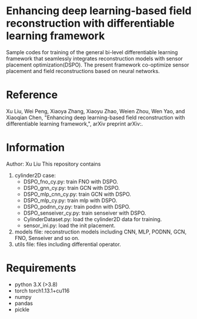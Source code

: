 # Enhancing deep learning-based field reconstruction with differentiable learning framework
Sample codes for training of the general bi-level differentiable learning framework that seamlessly integrates reconstruction models with sensor placement optimization(DSPO).
The present framework co-optimize sensor placement and field reconstructions based on neural networks.

# Reference
Xu Liu, Wei Peng, Xiaoya Zhang, Xiaoyu Zhao, Weien Zhou, Wen Yao, and Xiaoqian Chen, "Enhancing deep learning-based field reconstruction with differentiable learning framework,", arXiv preprint arXiv:.


# Information
Author: Xu Liu
This repository contains
1. cylinder2D case:
   - DSPO_fno_cy.py: train FNO with DSPO.
   - DSPO_gnn_cy.py: train GCN with DSPO.
   - DSPO_mlp_cnn_cy.py: train GCN with DSPO.
   - DSPO_mlp_cy.py: train mlp with DSPO.
   - DSPO_podnn_cy.py: train podnn with DSPO.
   - DSPO_senseiver_cy.py: train senseiver with DSPO.
   - CylinderDataset.py: load the cylinder2D data for training.
   - sensor_ini.py: load the init placement.
2. models file: reconstruction models including CNN, MLP, PODNN, GCN, FNO, Senseiver and so on.
3. utils file: files including differential operator.

# Requirements
- python 3.X (>3.8)
- torch torch1.13.1+cu116
- numpy
- pandas
- pickle